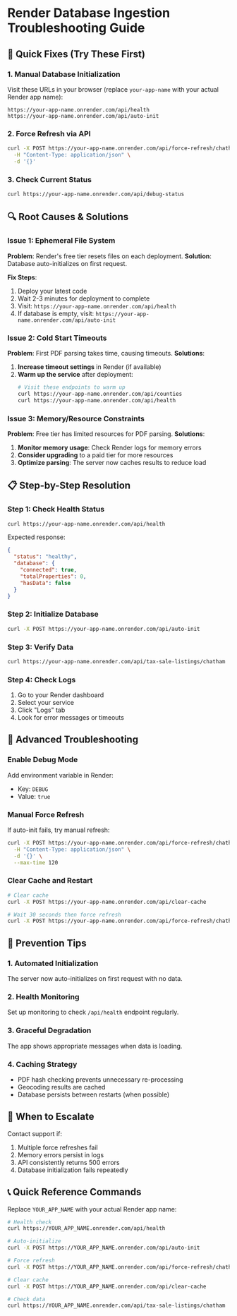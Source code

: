 # Render Database Ingestion Troubleshooting Guide

## 🎯 Quick Fixes (Try These First)

### 1. **Manual Database Initialization**
Visit these URLs in your browser (replace `your-app-name` with your actual Render app name):

```
https://your-app-name.onrender.com/api/health
https://your-app-name.onrender.com/api/auto-init
```

### 2. **Force Refresh via API**
```bash
curl -X POST https://your-app-name.onrender.com/api/force-refresh/chatham \
  -H "Content-Type: application/json" \
  -d '{}'
```

### 3. **Check Current Status**
```bash
curl https://your-app-name.onrender.com/api/debug-status
```

## 🔍 Root Causes & Solutions

### **Issue 1: Ephemeral File System**
**Problem**: Render's free tier resets files on each deployment.
**Solution**: Database auto-initializes on first request.

**Fix Steps**:
1. Deploy your latest code
2. Wait 2-3 minutes for deployment to complete
3. Visit: `https://your-app-name.onrender.com/api/health`
4. If database is empty, visit: `https://your-app-name.onrender.com/api/auto-init`

### **Issue 2: Cold Start Timeouts**
**Problem**: First PDF parsing takes time, causing timeouts.
**Solutions**:

1. **Increase timeout settings** in Render (if available)
2. **Warm up the service** after deployment:
   ```bash
   # Visit these endpoints to warm up
   curl https://your-app-name.onrender.com/api/counties
   curl https://your-app-name.onrender.com/api/health
   ```

### **Issue 3: Memory/Resource Constraints**
**Problem**: Free tier has limited resources for PDF parsing.
**Solutions**:

1. **Monitor memory usage**: Check Render logs for memory errors
2. **Consider upgrading** to a paid tier for more resources
3. **Optimize parsing**: The server now caches results to reduce load

## 📋 Step-by-Step Resolution

### **Step 1: Check Health Status**
```bash
curl https://your-app-name.onrender.com/api/health
```
Expected response:
```json
{
  "status": "healthy",
  "database": {
    "connected": true,
    "totalProperties": 0,
    "hasData": false
  }
}
```

### **Step 2: Initialize Database**
```bash
curl -X POST https://your-app-name.onrender.com/api/auto-init
```

### **Step 3: Verify Data**
```bash
curl https://your-app-name.onrender.com/api/tax-sale-listings/chatham
```

### **Step 4: Check Logs**
1. Go to your Render dashboard
2. Select your service
3. Click "Logs" tab
4. Look for error messages or timeouts

## 🔧 Advanced Troubleshooting

### **Enable Debug Mode**
Add environment variable in Render:
- Key: `DEBUG`
- Value: `true`

### **Manual Force Refresh**
If auto-init fails, try manual refresh:
```bash
curl -X POST https://your-app-name.onrender.com/api/force-refresh/chatham \
  -H "Content-Type: application/json" \
  -d '{}' \
  --max-time 120
```

### **Clear Cache and Restart**
```bash
# Clear cache
curl -X POST https://your-app-name.onrender.com/api/clear-cache

# Wait 30 seconds then force refresh
curl -X POST https://your-app-name.onrender.com/api/force-refresh/chatham
```

## 🎯 Prevention Tips

### **1. Automated Initialization**
The server now auto-initializes on first request with no data.

### **2. Health Monitoring**
Set up monitoring to check `/api/health` endpoint regularly.

### **3. Graceful Degradation**
The app shows appropriate messages when data is loading.

### **4. Caching Strategy**
- PDF hash checking prevents unnecessary re-processing
- Geocoding results are cached
- Database persists between restarts (when possible)

## 🚨 When to Escalate

Contact support if:
1. Multiple force refreshes fail
2. Memory errors persist in logs
3. API consistently returns 500 errors
4. Database initialization fails repeatedly

## 📞 Quick Reference Commands

Replace `YOUR_APP_NAME` with your actual Render app name:

```bash
# Health check
curl https://YOUR_APP_NAME.onrender.com/api/health

# Auto-initialize
curl -X POST https://YOUR_APP_NAME.onrender.com/api/auto-init

# Force refresh
curl -X POST https://YOUR_APP_NAME.onrender.com/api/force-refresh/chatham

# Clear cache
curl -X POST https://YOUR_APP_NAME.onrender.com/api/clear-cache

# Check data
curl https://YOUR_APP_NAME.onrender.com/api/tax-sale-listings/chatham
```
